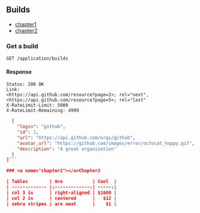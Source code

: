 ## Builds

* [chapter1](#chapter1)
* [chapter2](#chapter2)

### <a name="chapter1"></a>Get a build

`GET /application/builds`

#### Response

```
Status: 200 OK
Link:
<https://api.github.com/resource?page=2>; rel="next",
<https://api.github.com/resource?page=5>; rel="last"
X-RateLimit-Limit: 5000
X-RateLimit-Remaining: 4999
```
``` json [
  {
    "login": "github",
    "id": 1,
    "url": "https://api.github.com/orgs/github",
    "avatar_url": "https://github.com/images/error/octocat_happy.gif",
    "description": "A great organization"
  }
]```

### <a name="chapter2"></a>Chapter2

| Tables        | Are           | Cool  |
| ------------- |:-------------:| -----:|
| col 3 is      | right-aligned | $1600 |
| col 2 is      | centered      |   $12 |
| zebra stripes | are neat      |    $1 |
